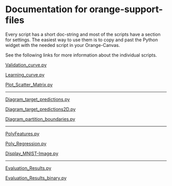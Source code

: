# Documentation for orange-support-files

Every script has a short  doc-string and most of the scripts have a section for settings. The easiest way to use them is to copy and past the Python widget with the needed script in your Orange-Canvas.

See the following links for more information about the individual scripts.

[Validation_curve.py](https://github.com/EKal-aa/orange-support-files/blob/main/doc/validation_curve.md)

[Learning_curve.py](https://github.com/EKal-aa/orange-support-files/blob/main/doc/learning_curve.md)

[Plot_Scatter_Matrix.py](https://github.com/EKal-aa/orange-support-files/blob/main/doc/plot_scatter_matrix.md)

---

[Diagram_target_predictions.py](https://github.com/EKal-aa/orange-support-files/blob/main/doc/diagram_target_predictions.md)

[Diagram_target_predictions2D.py](https://github.com/EKal-aa/orange-support-files/blob/main/doc/diagram_target_predictions2D.md)

[Diagram_partition_boundaries.py](https://github.com/EKal-aa/orange-support-files/blob/main/doc/diagram_partition_boundaries.md)

---

[PolyFeatures.py](https://github.com/EKal-aa/orange-support-files/blob/main/doc/polyfeatures.md)

[Poly_Regression.py](https://github.com/EKal-aa/orange-support-files/blob/main/doc/poly_regression.md)

[Display_MNIST-Image.py](https://github.com/EKal-aa/orange-support-files/blob/main/doc/display_MNIST-Image.md)

---

[Evaluation_Results.py](https://github.com/EKal-aa/orange-support-files/blob/main/doc/Evaluation_Results.md)

[Evaluation_Results_binary.py](https://github.com/EKal-aa/orange-support-files/blob/main/doc/Evaluation_Results_binary.md)



